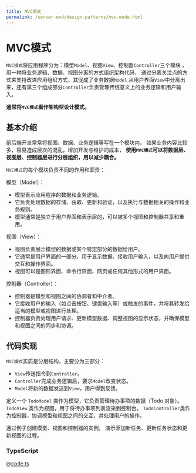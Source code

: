 ```yaml
---
title: MVC模式
permalink: /server-end/design-patterns/mvc-mode.html
---
```


# MVC模式

`MVC模式`将应用程序分为：模型`Model`、视图`View`、控制器`Controller`三个模块
，用一种将业务逻辑、数据、视图分离的方式组织架构代码，
通过分离关注点的方式来支持改进应用组织方式，其促成了业务数据`Model`
从用户界面`View`中分离出来，还有第三个组成部分`Controller`负责管理传统意义上的业务逻辑和用户输入。

**通常将`MVC模式`看作架构型设计模式。**

## 基本介绍

前后端开发常常将视图、数据、业务逻辑等写在一个模块内，
如果业务内容比较多，容易造成层次的混乱，增加开发与维护的成本，
**使用`MVC模式`可以将数据层、视图层、控制器层进行分层组织，用以减少耦合。**

`MVC模式`的每个模块负责不同的作用和职责：

模型（Model）：

- 模型表示应用程序的数据和业务逻辑。
- 它负责处理数据的存储、获取、更新和验证，以及执行与数据相关的操作和业务规则。
- 模型通常是独立于用户界面和表示层的，可以被多个视图和控制器共享和重用。

视图（View）：

- 视图负责展示模型的数据或某个特定部分的数据给用户。
- 它通常是用户界面的一部分，用于显示数据、接收用户输入，以及向用户提供交互和操作界面。
- 视图可以是图形界面、命令行界面、网页或任何其他形式的用户界面。

控制器（Controller）：

- 控制器是模型和视图之间的协调者和中介者。
- 它接收用户的输入（如点击按钮、键盘输入等）或触发的事件，并将其转发给适当的模型或视图进行处理。
- 控制器负责处理用户请求、更新模型数据、调整视图的显示状态，并确保模型和视图之间的同步和协调。

## 代码实现

`MVC模式`实质是分层结构，主要分为三部分：

- `View`传送指令到`Controller`。
- `Controller`完成业务逻辑后，要求`Model`改变状态。
- `Model`将新的数据发送到`View`，用户得到反馈。

定义一个 `TodoModel` 类作为模型，它负责管理待办事项的数据（Todo 对象）。
`TodoView` 类作为视图，用于将待办事项列表渲染到控制台。
`TodoController`类作为控制器，协调模型和视图之间的交互，并处理用户的操作。

通过例子创建模型、视图和控制器的实例， 演示添加新任务、更新任务状态和更新视图的过程。

### TypeScript

@[code ts](@code/design-patterns/MVC模式/MVCPattern.ts)

